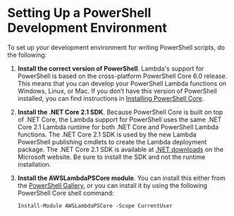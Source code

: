 # Setting Up a PowerShell Development Environment<a name="lambda-powershell-setup-dev-environment"></a>

To set up your development environment for writing PowerShell scripts, do the following:

1. **Install the correct version of PowerShell**\. Lambda's support for PowerShell is based on the cross\-platform PowerShell Core 6\.0 release\. This means that you can develop your PowerShell Lambda functions on Windows, Linux, or Mac\. If you don’t have this version of PowerShell installed, you can find instructions in [Installing PowerShell Core](https://docs.microsoft.com/en-us/powershell/scripting/setup/installing-powershell)\.

1. **Install the \.NET Core 2\.1 SDK**\. Because PowerShell Core is built on top of \.NET Core, the Lambda support for PowerShell uses the same \.NET Core 2\.1 Lambda runtime for both \.NET Core and PowerShell Lambda functions\. The \.NET Core 2\.1 SDK is used by the new Lambda PowerShell publishing cmdlets to create the Lambda deployment package\. The \.NET Core 2\.1 SDK is available at [\.NET downloads](https://www.microsoft.com/net/download) on the Microsoft website\. Be sure to install the SDK and not the runtime installation\.

1. **Install the AWSLambdaPSCore module**\. You can install this either from the [ PowerShell Gallery](https://www.powershellgallery.com/packages/AWSLambdaPSCore), or you can install it by using the following PowerShell Core shell command:

   ```
   Install-Module AWSLambdaPSCore -Scope CurrentUser
   ```
